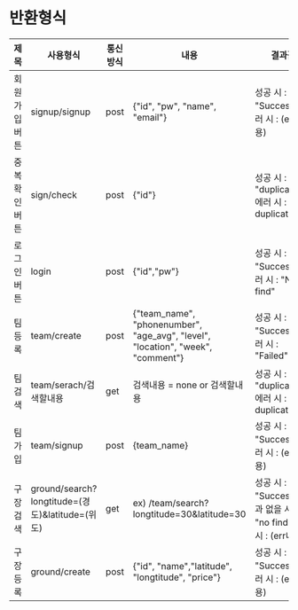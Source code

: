 # 반환형식
|제목|사용형식|통신방식|내용|결과값|
|---|---|--|----|----|
|회원가입버튼|signup/signup|post|{"id", "pw", "name", "email"} |성공 시 : "Success", 에러 시 : (err내용)|
|중복확인버튼|sign/check |post|{"id"}|성공 시 : "duplication",에러 시 : "no duplication"|
|로그인버튼|login |post|{"id","pw"}|성공 시 : "Success",에러 시 : "No find"|
|팀등록|team/create |post|{"team_name", "phonenumber", "age_avg", "level", "location", "week", "comment"}|성공 시 : "Success",에러 시 : "Failed"|
|팀검색|team/serach/검색할내용 |get|검색내용 = none or 검색할내용|성공 시 : "duplication",에러 시 : "no duplication"|
|팀가입|team/signup |post|{team_name}|성공 시 : "Success",에러 시 : (err내용)|
|구장검색|ground/search?longtitude=(경도)&latitude=(위도) |get|ex) /team/search?longtitude=30&latitude=30|성공 시 : "Success",결과 없을 시 : : "no find",에러 시 : (err내용)|
|구장등록|ground/create |post|{"id", "name","latitude", "longtitude", "price"}|성공 시 : "Success",에러 시 : (err내용)|

